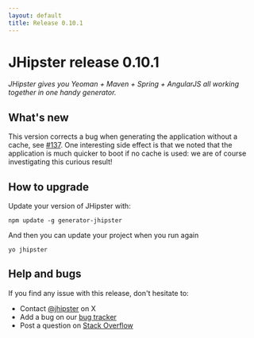 ```yaml
---
layout: default
title: Release 0.10.1
---
```


JHipster release 0.10.1
==================

*JHipster gives you Yeoman + Maven + Spring + AngularJS all working together in one handy generator.*

What's new
----------

This version corrects a bug when generating the application without a cache, see [#137](https://github.com/jhipster/generator-jhipster/issues/137).
One interesting side effect is that we noted that the application is much quicker to boot if no cache is used: we are of course investigating this curious result!

How to upgrade
------------

Update your version of JHipster with:

```
npm update -g generator-jhipster
```

And then you can update your project when you run again

```
yo jhipster
```

Help and bugs
--------------

If you find any issue with this release, don't hesitate to:

- Contact [@jhipster](https://twitter.com/jhipster) on X
- Add a bug on our [bug tracker](https://github.com/jhipster/generator-jhipster/issues?state=open)
- Post a question on [Stack Overflow](http://stackoverflow.com/tags/jhipster/info)
